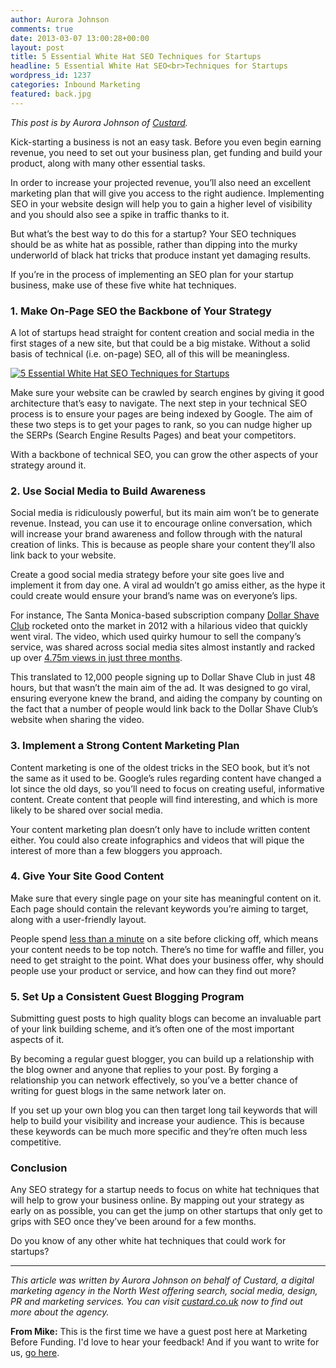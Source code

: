 ```yaml
---
author: Aurora Johnson
comments: true
date: 2013-03-07 13:00:28+00:00
layout: post
title: 5 Essential White Hat SEO Techniques for Startups
headline: 5 Essential White Hat SEO<br>Techniques for Startups
wordpress_id: 1237
categories: Inbound Marketing
featured: back.jpg
---
```


_This post is by Aurora Johnson of [Custard](http://www.custard.co.uk/design/)._


Kick-starting a business is not an easy task. Before you even begin earning revenue, you need to set out your business plan, get funding and build your product, along with many other essential tasks. 

In order to increase your projected revenue, you’ll also need an excellent marketing plan that will give you access to the right audience. Implementing SEO in your website design will help you to gain a higher level of visibility and you should also see a spike in traffic thanks to it. 

But what’s the best way to do this for a startup? Your SEO techniques should be as white hat as possible, rather than dipping into the murky underworld of black hat tricks that produce instant yet damaging results. 

If you’re in the process of implementing an SEO plan for your startup business, make use of these five white hat techniques.

<!-- more -->




### 1. Make On-Page SEO the Backbone of Your Strategy


A lot of startups head straight for content creation and social media in the first stages of a new site, but that could be a big mistake. Without a solid basis of technical (i.e. on-page) SEO, all of this will be meaningless. 


[![5 Essential White Hat SEO Techniques for Startups](/wp-content/uploads/2013/03/google-startup-seo-white-hat-techniques-590x440.jpg)](/2013/03/07/5-essential-white-hat-seo-techniques-for-startups/)

Make sure your website can be crawled by search engines by giving it good architecture that’s easy to navigate. The next step in your technical SEO process is to ensure your pages are being indexed by Google. The aim of these two steps is to get your pages to rank, so you can nudge higher up the SERPs (Search Engine Results Pages) and beat your competitors. 





With a backbone of technical SEO, you can grow the other aspects of your strategy around it.  






### 2. Use Social Media to Build Awareness




Social media is ridiculously powerful, but its main aim won’t be to generate revenue. Instead, you can use it to encourage online conversation, which will increase your brand awareness and follow through with the natural creation of links. This is because as people share your content they’ll also link back to your website. 





Create a good social media strategy before your site goes live and implement it from day one. A viral ad wouldn’t go amiss either, as the hype it could create would ensure your brand’s name was on everyone’s lips. 





For instance, The Santa Monica-based subscription company [Dollar Shave Club](http://dollarshaveclub.com) rocketed onto the market in 2012 with a hilarious video that quickly went viral. The video, which used quirky humour to sell the company’s service, was shared across social media sites almost instantly and racked up over [4.75m views in just three months](http://www.entrepreneur.com/article/224282). 





This translated to 12,000 people signing up to Dollar Shave Club in just 48 hours, but that wasn’t the main aim of the ad. It was designed to go viral, ensuring everyone knew the brand, and aiding the company by counting on the fact that a number of people would link back to the Dollar Shave Club’s website when sharing the video.






### 3. Implement a Strong Content Marketing Plan




Content marketing is one of the oldest tricks in the SEO book, but it’s not the same as it used to be. Google’s rules regarding content have changed a lot since the old days, so you’ll need to focus on creating useful, informative content. Create content that people will find interesting, and which is more likely to be shared over social media. 





Your content marketing plan doesn’t only have to include written content either. You could also create infographics and videos that will pique the interest of more than a few bloggers you approach. 






### 4. Give Your Site Good Content




Make sure that every single page on your site has meaningful content on it. Each page should contain the relevant keywords you’re aiming to target, along with a user-friendly layout. 





People spend [less than a minute](http://www.nngroup.com/articles/how-long-do-users-stay-on-web-pages/) on a site before clicking off, which means your content needs to be top notch. There’s no time for waffle and filler, you need to get straight to the point. What does your business offer, why should people use your product or service, and how can they find out more? 







### 5. Set Up a Consistent Guest Blogging Program




Submitting guest posts to high quality blogs can become an invaluable part of your link building scheme, and it’s often one of the most important aspects of it. 





By becoming a regular guest blogger, you can build up a relationship with the blog owner and anyone that replies to your post. By forging a relationship you can network effectively, so you’ve a better chance of writing for guest blogs in the same network later on. 





If you set up your own blog you can then target long tail keywords that will help to build your visibility and increase your audience. This is because these keywords can be much more specific and they’re often much less competitive. 







### Conclusion




Any SEO strategy for a startup needs to focus on white hat techniques that will help to grow your business online. By mapping out your strategy as early on as possible, you can get the jump on other startups that only get to grips with SEO once they’ve been around for a few months. 





Do you know of any other white hat techniques that could work for startups?





* * *




_This article was written by Aurora Johnson on behalf of Custard, a digital marketing agency in the North West offering search, social media, design, PR and marketing services. You can visit [custard.co.uk](http://www.custard.co.uk/design/) now to find out more about the agency._




**From Mike:** This is the first time we have a guest post here at Marketing Before Funding. I'd love to hear your feedback! And if you want to write for us, [go here](/guest-post/).
